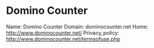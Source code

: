 
# Domino Counter

Name: Domino Counter
Domain: dominocounter.net
Home: http://www.dominocounter.net/
Privacy_policy: http://www.dominocounter.net/termsofuse.php
